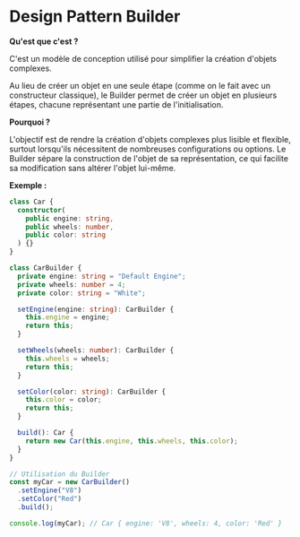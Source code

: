 # Design Pattern Builder

**Qu'est que c'est ?**

C'est un modèle de conception utilisé pour simplifier la création d'objets complexes.

Au lieu de créer un objet en une seule étape (comme on le fait avec un constructeur classique), le Builder permet de créer un objet en plusieurs étapes, chacune représentant une partie de l'initialisation.

**Pourquoi ?**

L'objectif est de rendre la création d'objets complexes plus lisible et flexible, surtout lorsqu'ils nécessitent de nombreuses configurations ou options. Le Builder sépare la construction de l'objet de sa représentation, ce qui facilite sa modification sans altérer l'objet lui-même.

**Exemple :**

```ts
class Car {
  constructor(
    public engine: string,
    public wheels: number,
    public color: string
  ) {}
}

class CarBuilder {
  private engine: string = "Default Engine";
  private wheels: number = 4;
  private color: string = "White";

  setEngine(engine: string): CarBuilder {
    this.engine = engine;
    return this;
  }

  setWheels(wheels: number): CarBuilder {
    this.wheels = wheels;
    return this;
  }

  setColor(color: string): CarBuilder {
    this.color = color;
    return this;
  }

  build(): Car {
    return new Car(this.engine, this.wheels, this.color);
  }
}

// Utilisation du Builder
const myCar = new CarBuilder()
  .setEngine("V8")
  .setColor("Red")
  .build();

console.log(myCar); // Car { engine: 'V8', wheels: 4, color: 'Red' }
```